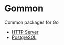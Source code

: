 # Gommon

Common packages for Go

- [HTTP Server](https://github.com/tpm-common/gommon/tree/main/httpserver)
- [PostgreSQL](https://github.com/tpm-common/gommon/tree/main/postgresql)
